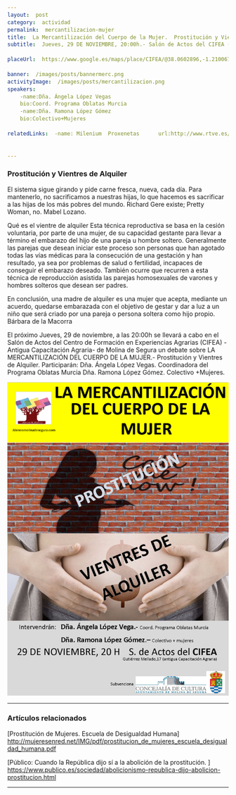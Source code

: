 ```yaml
---
layout:  post
category:  actividad
permalink:  mercantilizacion-mujer
title:  La Mercantilización del Cuerpo de la Mujer.  Prostitución y Vientres de Alquiler
subtitle:  Jueves, 29 DE NOVIEMBRE, 20:00h.- Salón de Actos del CIFEA (Centro Integrado de Formación en Experiencias Agrarias).- Antigua Capacitación Agraria.- Molina de Segura  

placeUrl:  https://www.google.es/maps/place/CIFEA/@38.0602896,-1.210067,15z/data=!4m5!3m4!1s0x0:0x77735b81ea26418f!8m2!3d38.0602896!4d-1.210067

banner:  /images/posts/bannermerc.png
activityImage:  /images/posts/mercantilizacion.png
speakers:  
    -name:Dña. Ángela López Vegas 
    bio:Coord. Programa Oblatas Murcia
    -name:Dña. Ramona López Gómez  
    bio:Colectivo+Mujeres  
    
relatedLinks:  -name: Milenium  Proxenetas      url:http://www.rtve.es/alacarta/videos/millennium/millennium-proxenetas/4826786/  
      
      
---
```


### Prostitución y Vientres de Alquiler  

El sistema sigue girando y pide carne fresca, nueva, cada día. Para mantenerlo, no sacrificamos a nuestras hijas, lo que hacemos es sacrificar a las hijas de los más pobres del mundo.
Richard Gere existe; Pretty Woman, no.
Mabel Lozano.  

Qué es el vientre de alquiler
Esta técnica reproductiva se basa en la cesión voluntaria, por parte de una mujer, de su capacidad gestante para llevar a término el embarazo del hijo de una pareja u hombre soltero. Generalmente las parejas que desean iniciar este proceso son personas que han agotado todas las vías médicas para la consecución de una gestación y han resultado, ya sea por problemas de salud o fertilidad, incapaces de conseguir el embarazo deseado. También ocurre que recurren a esta técnica de reproducción asistida las parejas homosexuales de varones y hombres solteros que desean ser padres.  

En conclusión, una madre de alquiler es una mujer que acepta, mediante un acuerdo, quedarse embarazada con el objetivo de gestar y dar a luz a un niño que será criado por una pareja o persona soltera como hijo propio.
Bárbara de la Macorra  

El próximo Jueves, 29 de noviembre, a las 20:00h se llevará a cabo en el Salón de Actos del Centro de Formación en Experiencias Agrarias (CIFEA) -Antigua Capacitación Agraria- de Molina de Segura un debate sobre LA MERCANTILIZACIÓN DEL CUERPO DE LA MUJER.- Prostitución y Vientres de Alquiler.
Participarán: Dña. Ángela López Vegas.
Coordinadora del Programa Oblatas Murcia
Dña. Ramona López Gómez.
Colectivo +Mujeres.


![cartel](/images/posts/mercantilizacion.png)

***

### Artículos relacionados

[Prostitución de Mujeres.  Escuela de Desigualdad Humana]  
http://mujeresenred.net/IMG/pdf/prostitucion_de_mujeres_escuela_desigualdad_humana.pdf

[Público: Cuando la República dijo sí a la abolición de la prostitución. ]  
https://www.publico.es/sociedad/abolicionismo-republica-dijo-abolicion-prostitucion.html

***

